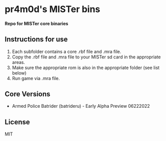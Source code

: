 # pr4m0d's MISTer bins
#### Repo for MISTer core binaries

## Instructions for use
1) Each subfolder contains a core .rbf file and .mra file.
2) Copy the .rbf file and .mra file to your MISTer sd card in the appropriate areas.
3) Make sure the appropriate rom is also in the appropriate folder (see list below)
4) Run game via .mra file.

## Core Versions
- Armed Police Batrider (batrideru) - Early Alpha Preview 06222022

## License
MIT
